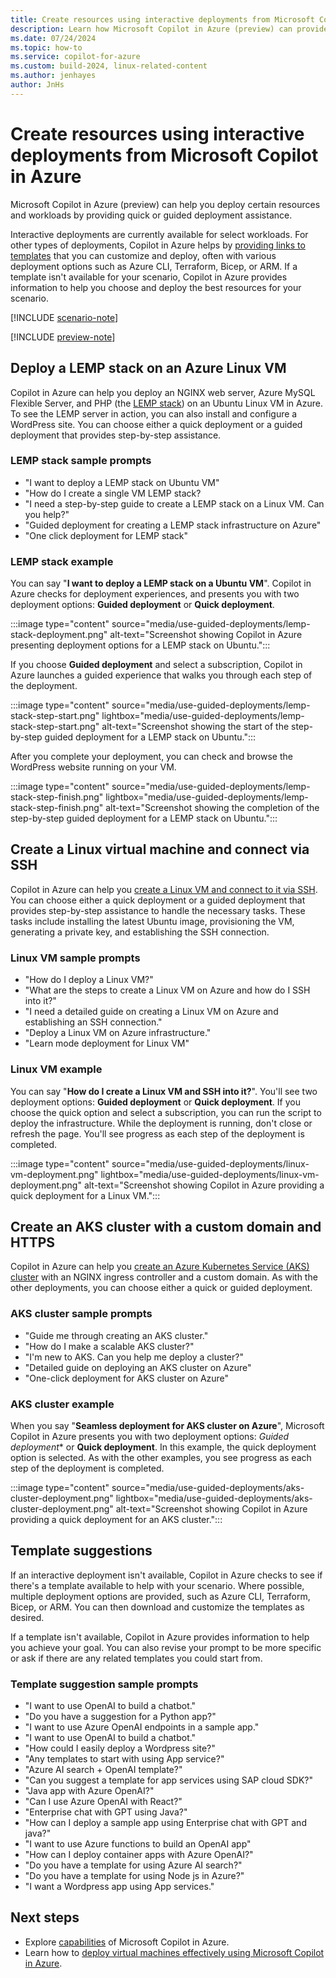 ```yaml
---
title: Create resources using interactive deployments from Microsoft Copilot in Azure
description: Learn how Microsoft Copilot in Azure (preview) can provide quick or guiided deployment assistance.
ms.date: 07/24/2024
ms.topic: how-to
ms.service: copilot-for-azure
ms.custom: build-2024, linux-related-content
ms.author: jenhayes
author: JnHs
---
```


# Create resources using interactive deployments from Microsoft Copilot in Azure

Microsoft Copilot in Azure (preview) can help you deploy certain resources and workloads by providing quick or guided deployment assistance.

Interactive deployments are currently available for select workloads. For other types of deployments, Copilot in Azure helps by [providing links to templates](#template-suggestions) that you can customize and deploy, often with various deployment options such as Azure CLI, Terraform, Bicep, or ARM. If a template isn't available for your scenario, Copilot in Azure provides information to help you choose and deploy the best resources for your scenario.

[!INCLUDE [scenario-note](includes/scenario-note.md)]

[!INCLUDE [preview-note](includes/preview-note.md)]

## Deploy a LEMP stack on an Azure Linux VM

Copilot in Azure can help you deploy an NGINX web server, Azure MySQL Flexible Server, and PHP (the [LEMP stack](/azure/virtual-machines/linux/tutorial-lemp-stack)) on an Ubuntu Linux VM in Azure. To see the LEMP server in action, you can also install and configure a WordPress site. You can choose either a quick deployment or a guided deployment that provides step-by-step assistance.

### LEMP stack sample prompts

- "I want to deploy a LEMP stack on Ubuntu VM"
- "How do I create a single VM LEMP stack?
- "I need a step-by-step guide to create a LEMP stack on a Linux VM. Can you help?"
- "Guided deployment for creating a LEMP stack infrastructure on Azure"
- "One click deployment for LEMP stack"

### LEMP stack example

You can say "**I want to deploy a LEMP stack on a Ubuntu VM**". Copilot in Azure checks for deployment experiences, and presents you with two deployment options: **Guided deployment** or **Quick deployment**.

:::image type="content" source="media/use-guided-deployments/lemp-stack-deployment.png" alt-text="Screenshot showing Copilot in Azure presenting deployment options for a LEMP stack on Ubuntu.":::

If you choose **Guided deployment** and select a subscription, Copilot in Azure launches a guided experience that walks you through each step of the deployment.

:::image type="content" source="media/use-guided-deployments/lemp-stack-step-start.png" lightbox="media/use-guided-deployments/lemp-stack-step-start.png" alt-text="Screenshot showing the start of the step-by-step guided deployment for a LEMP stack on Ubuntu.":::

After you complete your deployment, you can check and browse the WordPress website running on your VM.

:::image type="content" source="media/use-guided-deployments/lemp-stack-step-finish.png" lightbox="media/use-guided-deployments/lemp-stack-step-finish.png" alt-text="Screenshot showing the completion of the step-by-step guided deployment for a LEMP stack on Ubuntu.":::

## Create a Linux virtual machine and connect via SSH

Copilot in Azure can help you [create a Linux VM and connect to it via SSH](/azure/virtual-machines/linux/quick-create-cli). You can choose either a quick deployment or a guided deployment that provides step-by-step assistance to handle the necessary tasks. These tasks include installing the latest Ubuntu image, provisioning the VM, generating a private key, and establishing the SSH connection.

### Linux VM sample prompts

- "How do I deploy a Linux VM?"
- "What are the steps to create a Linux VM on Azure and how do I SSH into it?"
- "I need a detailed guide on creating a Linux VM on Azure and establishing an SSH connection."
- "Deploy a Linux VM on Azure infrastructure."
- "Learn mode deployment for Linux VM"

### Linux VM example

You can say "**How do I create a Linux VM and SSH into it?**". You'll see two deployment options: **Guided deployment** or **Quick deployment**. If you choose the quick option and select a subscription, you can run the script to deploy the infrastructure. While the deployment is running, don't close or refresh the page. You'll see progress as each step of the deployment is completed.

:::image type="content" source="media/use-guided-deployments/linux-vm-deployment.png" lightbox="media/use-guided-deployments/linux-vm-deployment.png" alt-text="Screenshot showing Copilot in Azure providing a quick deployment for a Linux VM.":::

## Create an AKS cluster with a custom domain and HTTPS

Copilot in Azure can help you [create an Azure Kubernetes Service (AKS) cluster](/azure/aks/learn/quick-kubernetes-deploy-cli) with an NGINX ingress controller and a custom domain. As with the other deployments, you can choose either a quick or guided deployment.

### AKS cluster sample prompts

- "Guide me through creating an AKS cluster."
- "How do I make a scalable AKS cluster?"
- "I'm new to AKS. Can you help me deploy a cluster?"
- "Detailed guide on deploying an AKS cluster on Azure"
- "One-click deployment for AKS cluster on Azure"

### AKS cluster example

When you say "**Seamless deployment for AKS cluster on Azure**", Microsoft Copilot in Azure presents you with two deployment options: *Guided deployment** or **Quick deployment**. In this example, the quick deployment option is selected. As with the other examples, you see progress as each step of the deployment is completed.

:::image type="content" source="media/use-guided-deployments/aks-cluster-deployment.png" lightbox="media/use-guided-deployments/aks-cluster-deployment.png" alt-text="Screenshot showing Copilot in Azure providing a quick deployment for an AKS cluster.":::

## Template suggestions

If an interactive deployment isn't available, Copilot in Azure checks to see if there's a template available to help with your scenario. Where possible, multiple deployment options are provided, such as Azure CLI, Terraform, Bicep, or ARM. You can then download and customize the templates as desired.

If a template isn't available, Copilot in Azure provides information to help you achieve your goal. You can also revise your prompt to be more specific or ask if there are any related templates you could start from.

### Template suggestion sample prompts

- "I want to use OpenAI to build a chatbot."
- "Do you have a suggestion for a Python app?"
- "I want to use Azure OpenAI endpoints in a sample app."
- "I want to use OpenAI to build a chatbot."
- "How could I easily deploy a Wordpress site?"
- "Any templates to start with using App service?"
- "Azure AI search + OpenAI template?"
- "Can you suggest a template for app services using SAP cloud SDK?"
- "Java app with Azure OpenAI?"
- "Can I use Azure OpenAI with React?"
- "Enterprise chat with GPT using Java?"
- "How can I deploy a sample app using Enterprise chat with GPT and java?"
- "I want to use Azure functions to build an OpenAI app"
- "How can I deploy container apps with Azure OpenAI?"
- "Do you have a template for using Azure AI search?"
- "Do you have a template for using Node js in Azure?"
- "I want a Wordpress app using App services."

## Next steps

- Explore [capabilities](capabilities.md) of Microsoft Copilot in Azure.
- Learn how to [deploy virtual machines effectively using Microsoft Copilot in Azure](deploy-vms-effectively.md).
